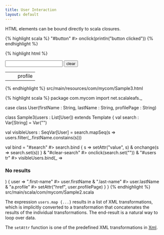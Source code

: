 ```yaml
---
title: User Interaction
layout: default
---
```


HTML elements can be bound directly to scala closures.

{% highlight scala %}
"#button" #> onclick(println("button clicked"))
{% endhighlight %}



{% highlight html %}
<html>
  <input id="search" type="text"/>
  <input id="clear-search" type="button" value="clear"/>
  <table id="users">
    <tr>
      <td><span class="first-name"/></td>
      <td><span class="last-name"/></td>
      <td><a class="profile">profile</a></td>
    </tr>
  </table>
</html>
{% endhighlight %}
<label>src/main/resources/com/mycom/Sample3.html</label>

{% highlight scala %}
package com.mycom
import net.scalaleafs._

case class User(firstName : String, lastName : String, profilePage : String)

class Sample3(users : List[User]) extends Template {
  val search : Var[String] = 
    Var("")
    
  val visibleUsers : SeqVar[User] = 
    search.mapSeq(s => users.filter(_.firstName.constains(s)))

  val bind = 
    "#search" #> search.bind { s => 
      setAttr("value", s) &
      onchange(s => search.set(s))
    } &
    "#clear-search" #> onclick(search.set("")) &
    "#users tr" #> visibleUsers.bind(_ => <h3>No results</h3>) { user =>
      ".first-name" #> user.firstName &
      ".last-name" #> user.lastName &
      "a.profile" #> setAttr("href", user.profilePage)
    } 
}
{% endhighlight %}
<label>src/main/scala/com/mycom/Sample2.scala</label>

The expression `users.map {...}` results in a list of XML transformations, which is
implicitly converted to a transformation that concatenates the results of the individual transformations. The end-result is a natural way to loop over data.

The `setAttr` function is one of the predefined XML transformations in [Xml](http://scalaleafs.net/api/index.html#net.scalaleafs.Xml$).
